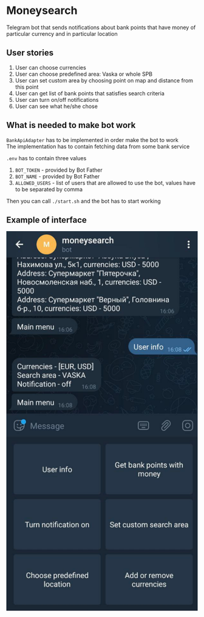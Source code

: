 # Moneysearch

Telegram bot that sends notifications about bank points that have money of particular currency and in particular location

## User stories
1) User can choose currencies
2) User can choose predefined area: Vaska or whole SPB
3) User can set custom area by choosing point on map and distance from this point
4) User can get list of bank points that satisfies search criteria
5) User can turn on/off notifications 
6) User can see what he/she chose

## What is needed to make bot work

`BankApiAdapter` has to be implemented in order make the bot to work\
The implementation has to contain fetching data from some bank service

`.env` has to contain three values
1) `BOT_TOKEN` - provided by Bot Father
2) `BOT_NAME` - provided by Bot Father
3) `ALLOWED_USERS` - list of users that are allowed to use the bot, values have to be separated by comma

Then you can call `./start.sh` and the bot has to start working

## Example of interface

![img.png](example_of_interface.png)
